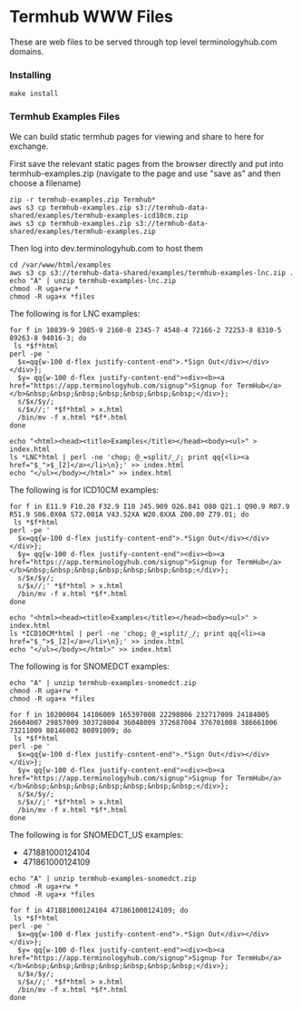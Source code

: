 
# Termhub WWW Files
These are web files to be served through top level terminologyhub.com domains.

### Installing

    make install

### Termhub Examples Files

We can build static termhub pages for viewing and share to here for exchange. 

First save the relevant static pages from the browser directly and put into termhub-examples.zip
(navigate to the page and use "save as" and then choose a filename)


```
zip -r termhub-examples.zip Termhub*
aws s3 cp termhub-examples.zip s3://termhub-data-shared/examples/termhub-examples-icd10cm.zip
aws s3 cp termhub-examples.zip s3://termhub-data-shared/examples/termhub-examples.zip
```

Then log into dev.terminologyhub.com to host them

```
cd /var/www/html/examples
aws s3 cp s3://termhub-data-shared/examples/termhub-examples-lnc.zip .
echo "A" | unzip termhub-examples-lnc.zip
chmod -R uga+rw *
chmod -R uga+x *files
```

The following is for LNC examples:

```
for f in 10839-9 2085-9 2160-0 2345-7 4548-4 72166-2 72253-8 8310-5 89263-8 94016-3; do
 ls *$f*html
perl -pe '
  $x=qq{w-100 d-flex justify-content-end">.*Sign Out</div></div></div>};
  $y= qq{w-100 d-flex justify-content-end"><div><b><a href="https://app.terminologyhub.com/signup">Signup for TermHub</a></b>&nbsp;&nbsp;&nbsp;&nbsp;&nbsp;&nbsp;&nbsp;</div>};
  s/$x/$y/;
  s/$x//;' *$f*html > x.html
  /bin/mv -f x.html *$f*.html
done

echo "<html><head><title>Examples</title></head><body><ul>" > index.html
ls *LNC*html | perl -ne 'chop; @_=split/_/; print qq{<li><a href="$_">$_[2]</a></li>\n};' >> index.html
echo "</ul></body></html>" >> index.html

```

The following is for ICD10CM examples:

```
for f in E11.9 F10.20 F32.9 I10 J45.909 O26.841 O80 Q21.1 Q90.9 R07.9 R51.9 S06.0X0A S72.001A V43.52XA W20.8XXA Z00.00 Z79.01; do
 ls *$f*html
perl -pe '
  $x=qq{w-100 d-flex justify-content-end">.*Sign Out</div></div></div>};
  $y= qq{w-100 d-flex justify-content-end"><div><b><a href="https://app.terminologyhub.com/signup">Signup for TermHub</a></b>&nbsp;&nbsp;&nbsp;&nbsp;&nbsp;&nbsp;&nbsp;</div>};
  s/$x/$y/;
  s/$x//;' *$f*html > x.html
  /bin/mv -f x.html *$f*.html
done

echo "<html><head><title>Examples</title></head><body><ul>" > index.html
ls *ICD10CM*html | perl -ne 'chop; @_=split/_/; print qq{<li><a href="$_">$_[2]</a></li>\n};' >> index.html
echo "</ul></body></html>" >> index.html

```

The following is for SNOMEDCT examples:

```
echo "A" | unzip termhub-examples-snomedct.zip
chmod -R uga+rw *
chmod -R uga+x *files

for f in 10200004 14106009 165397008 22298006 232717009 24184005 26604007 29857009 303728004 36048009 372687004 376701008 386661006 73211009 80146002 80891009; do
 ls *$f*html
perl -pe '
  $x=qq{w-100 d-flex justify-content-end">.*Sign Out</div></div></div>};
  $y= qq{w-100 d-flex justify-content-end"><div><b><a href="https://app.terminologyhub.com/signup">Signup for TermHub</a></b>&nbsp;&nbsp;&nbsp;&nbsp;&nbsp;&nbsp;&nbsp;</div>};
  s/$x/$y/;
  s/$x//;' *$f*html > x.html
  /bin/mv -f x.html *$f*.html
done
```

The following is for SNOMEDCT_US examples:

* 471881000124104
* 471861000124109

```
echo "A" | unzip termhub-examples-snomedct.zip
chmod -R uga+rw *
chmod -R uga+x *files

for f in 471881000124104 471861000124109; do
 ls *$f*html
perl -pe '
  $x=qq{w-100 d-flex justify-content-end">.*Sign Out</div></div></div>};
  $y= qq{w-100 d-flex justify-content-end"><div><b><a href="https://app.terminologyhub.com/signup">Signup for TermHub</a></b>&nbsp;&nbsp;&nbsp;&nbsp;&nbsp;&nbsp;&nbsp;</div>};
  s/$x/$y/;
  s/$x//;' *$f*html > x.html
  /bin/mv -f x.html *$f*.html
done
```